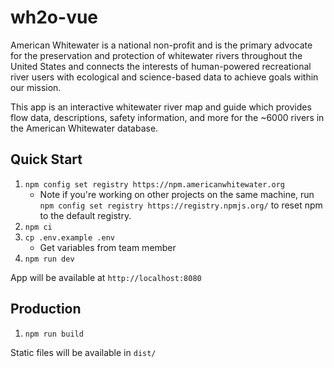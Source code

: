 # wh2o-vue

American Whitewater is a national non-profit and is the primary advocate for the preservation and protection of whitewater rivers throughout the United States and connects the interests of human-powered recreational river users with ecological and science-based data to achieve goals within our mission.

This app is an interactive whitewater river map and guide which provides flow data, descriptions, safety information, and more for the ~6000 rivers in the American Whitewater database.

## Quick Start

1. `npm config set registry https://npm.americanwhitewater.org`
  	- Note if you're working on other projects on the same machine, run `npm config set registry https://registry.npmjs.org/` to reset npm to the default registry.
2. `npm ci`
3. `cp .env.example .env`
  	- Get variables from team member
4. `npm run dev`

App will be available at `http://localhost:8080`

## Production 

1. `npm run build`

Static files will be available in `dist/`